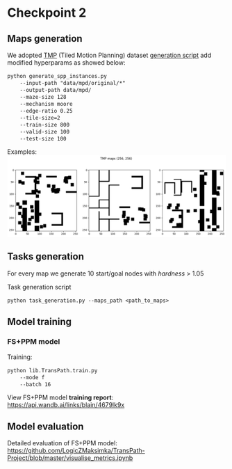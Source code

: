 # Checkpoint 2 

## Maps generation

We adopted [TMP](https://arxiv.org/abs/2009.07476) (Tiled Motion Planning) dataset [generation script](https://github.com/omron-sinicx/planning-datasets/blob/icml2021/1_TiledMP.sh) add modified hyperparams as showed below:


```
python generate_spp_instances.py 
    --input-path "data/mpd/original/*" 
    --output-path data/mpd/ 
    --maze-size 128 
    --mechanism moore 
    --edge-ratio 0.25 
    --tile-size=2 
    --train-size 800 
    --valid-size 100 
    --test-size 100
```

Examples:
![Maps](https://github.com/LogicZMaksimka/TransPath-Project/blob/master/pictures/maps.png)


## Tasks generation
For every map we generate 10 start/goal nodes with _hardness_ > 1.05

Task generation script
```
python task_generation.py --maps_path <path_to_maps>
```

## Model training

### FS+PPM model

Training:
```
python lib.TransPath.train.py 
    --mode f
    --batch 16
```

View FS+PPM model **training report**:  
https://api.wandb.ai/links/blain/4679lk9x  


## Model evaluation
Detailed evaluation of FS+PPM model:   
https://github.com/LogicZMaksimka/TransPath-Project/blob/master/visualise_metrics.ipynb
